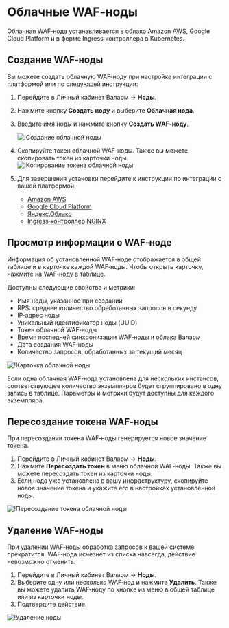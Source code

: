 # Облачные WAF‑ноды

Облачная WAF‑нода устанавливается в облако Amazon AWS, Google Cloud Platform и в форме Ingress‑контроллера в Kubernetes.

## Создание WAF‑ноды

Вы можете создать облачную WAF‑ноду при настройке интеграции с платформой или по следующей инструкции:

1. Перейдите в Личный кабинет Валарм → **Ноды**.
2. Нажмите кнопку **Создать ноду** и выберите **Облачная нода**.
3. Введите имя ноды и нажмите кнопку **Создать WAF‑ноду**.

    ![!Создание облачной ноды](../../images/user-guides/nodes/create-cloud-node.png)
4. Скопируйте токен облачной WAF‑ноды. Также вы можете скопировать токен из карточки ноды.
    ![!Копирование токена облачной ноды](../../images/user-guides/nodes/copy-cloud-node-token.png)
5. Для завершения установки перейдите к инструкции по интеграции с вашей платформой:
    * [Amazon AWS](../../admin-ru/installation-ami-ru.md)
    * [Google Cloud Platform](../../admin-ru/installation-gcp-ru.md)
    * [Яндекс.Облако](../../admin-ru/installation-guides/install-in-yandex-cloud.md)
    * [Ingress‑контроллер NGINX](../../admin-ru/installation-kubernetes-ru.md)

## Просмотр информации о WAF‑ноде

Информация об установленной WAF‑ноде отображается в общей таблице и в карточке каждой WAF‑ноды. Чтобы открыть карточку, нажмите на WAF‑ноду в таблице.

Доступны следующие свойства и метрики:

* Имя ноды, указанное при создании
* RPS: среднее количество обработанных запросов в секунду
* IP‑адрес ноды
* Уникальный идентификатор ноды (UUID)
* Токен облачной WAF‑ноды
* Время последней синхронизации WAF‑ноды и облака Валарм
* Дата создания WAF‑ноды
* Количество запросов, обработанных за текущий месяц

![!Карточка облачной ноды](../../images/user-guides/nodes/view-cloud-node.png)

Если одна облачная WAF‑нода установлена для нескольких инстансов, соответствующее количество экземпляров будет сгруппировано в одну запись в таблице. Параметры и метрики будут доступны для каждого экземпляра.

## Пересоздание токена WAF‑ноды

При пересоздании токена WAF‑ноды генерируется новое значение токена.

1. Перейдите в Личный кабинет Валарм → **Ноды**.
2. Нажмите **Пересоздать токен** в меню облачной WAF‑ноды. Также вы можете пересоздать токен из карточки ноды.
3. Если нода уже установлена в вашу инфраструктуру, скопируйте новое значение токена и укажите его в настройках установленной ноды.

![!Пересоздание токена облачной ноды](../../images/user-guides/nodes/generate-new-token.png)

## Удаление WAF‑ноды

При удалении WAF‑ноды обработка запросов к вашей системе прекратится. WAF‑нода исчезнет из списка навсегда, действие невозможно отменить.

1. Перейдите в Личный кабинет Валарм → **Ноды**.
2. Выберите одну или несколько WAF‑нод и нажмите **Удалить**. Также вы можете удалить WAF‑ноду по кнопке из меню в общей таблице или из карточки ноды.
3. Подтвердите действие.

![!Удаление ноды](../../images/user-guides/nodes/delete-node.png)
